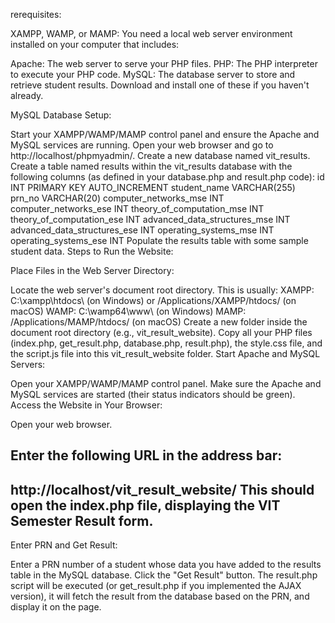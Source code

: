 rerequisites:

XAMPP, WAMP, or MAMP: You need a local web server environment installed on your computer that includes:

Apache: The web server to serve your PHP files.
PHP: The PHP interpreter to execute your PHP code.
MySQL: The database server to store and retrieve student results.
Download and install one of these if you haven't already.

MySQL Database Setup:

Start your XAMPP/WAMP/MAMP control panel and ensure the Apache and MySQL services are running.
Open your web browser and go to http://localhost/phpmyadmin/.
Create a new database named vit_results.
Create a table named results within the vit_results database with the following columns (as defined in your database.php and result.php code):
id INT PRIMARY KEY AUTO_INCREMENT
student_name VARCHAR(255)
prn_no VARCHAR(20)
computer_networks_mse INT
computer_networks_ese INT
theory_of_computation_mse INT
theory_of_computation_ese INT
advanced_data_structures_mse INT
advanced_data_structures_ese INT
operating_systems_mse INT
operating_systems_ese INT
Populate the results table with some sample student data.
Steps to Run the Website:

Place Files in the Web Server Directory:

Locate the web server's document root directory. This is usually:
XAMPP: C:\xampp\htdocs\ (on Windows) or /Applications/XAMPP/htdocs/ (on macOS)
WAMP: C:\wamp64\www\ (on Windows)
MAMP: /Applications/MAMP/htdocs/ (on macOS)
Create a new folder inside the document root directory (e.g., vit_result_website).
Copy all your PHP files (index.php, get_result.php, database.php, result.php), the style.css file, and the script.js file into this vit_result_website folder.
Start Apache and MySQL Servers:

Open your XAMPP/WAMP/MAMP control panel.
Make sure the Apache and MySQL services are started (their status indicators should be green).
Access the Website in Your Browser:

Open your web browser.

Enter the following URL in the address bar:
---------------------------------------------------------------------------------------------------------------------------------------------------------------------------------------------------------------------------------
http://localhost/vit_result_website/
This should open the index.php file, displaying the VIT Semester Result form.
---------------------------------------------------------------------------------------------------------------------------------------------------------------------------------------------------------------------------------------------------------------
Enter PRN and Get Result:

Enter a PRN number of a student whose data you have added to the results table in the MySQL database.
Click the "Get Result" button.
The result.php script will be executed (or get_result.php if you implemented the AJAX version), it will fetch the result from the database based on the PRN, and display it on the page.
